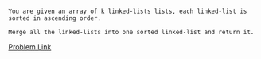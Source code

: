 ```

You are given an array of k linked-lists lists, each linked-list is sorted in ascending order.

Merge all the linked-lists into one sorted linked-list and return it.

```

[Problem Link](https://leetcode.com/problems/merge-k-sorted-lists/)